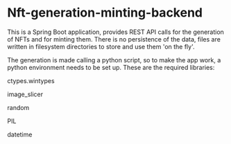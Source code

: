# Nft-generation-minting-backend
This is a Spring Boot application, provides REST API calls for the generation of NFTs and for minting them. There is no persistence of the data, files are written in filesystem directories to store and use them 'on the fly'.

The generation is made calling a python script, so to make the app work, a python environment needs to be set up.
These are the required libraries:

ctypes.wintypes

image_slicer

random

PIL

datetime

